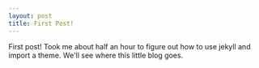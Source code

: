 ```yaml
---
layout: post
title: First Post!
---
```


First post! 
Took me about half an hour to figure out how to use jekyll and import a theme.
We'll see where this little blog goes.